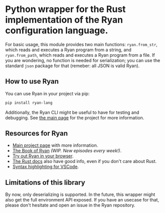 # Python wrapper for the Rust implementation of the Ryan configuration language.

For basic usage, this module provides two main functions: `ryan.from_str`, which reads
and executes a Ryan program from a string, and `ryan.from_path`, which reads and
executes a Ryan program from a file. If you are wondering, no function is needed for
serialization; you can use the standard `json` package for that (remeber: all JSON is
valid Ryan).

## How to use Ryan

You can use Ryan in your project via pip:
```bash
pip install ryan-lang
```
Additionally, the Ryan CLI might be useful to have for testing and debugging. See 
[the main page](https://github.com/tokahuke/ryan) for the project for more information.

## Resources for Ryan

* [Main project page](https://github.com/tokahuke/ryan) with more information.
* [The Book of Ryan](https://tokahuke.github.io/book-of-ryan/) _(WIP. New episodes every week!)_.
* [Try out Ryan in your browser](https://tokahuke.github.io/ryan-online/).
* [The Rust docs](https://docs.rs/ryan) also have good info, even if you don't care about Rust.
* [Syntax highlighting for VSCode](https://marketplace.visualstudio.com/items?itemName=PedroBArruda.ryan-syntax-highlighting).

## Limitations of this library

By now, only deserializing is supported. In the future, this wrapper might also get the
full environment API exposed. If you have an usecase for that, please don't hesitate and
open an issue in the Ryan repository.
